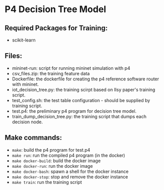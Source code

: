 # P4 Decision Tree Model

## Required Packages for Training:
- scikit-learn

## Files:
- mininet-run: script for running mininet simulation with p4
- csv_files.zip: the training feature data
- Dockerfile: the dockerfile for creating the p4 reference software router with mininet. 
- iot_decision_tree.py: the training scirpt based on IIsy paper's training script. 
- test_config.sh: the test table configuration - should be supplied by training script. 
- test.p4: the preliminary p4 program for decision tree model. 
- train_dump_decision_tree.py: the training script that dumps each decision node. 

## Make commands:
- `make`: build the p4 program for test.p4
- `make run`: run the compiled p4 program (in the docker)
- `make docker-build`: build the docker image
- `make docker-run`: run the docker image
- `make docker-bash`: spawn a shell for the docker instance
- `make docker-stop`: stop and remove the docker instance
- `make train`: run the training script

